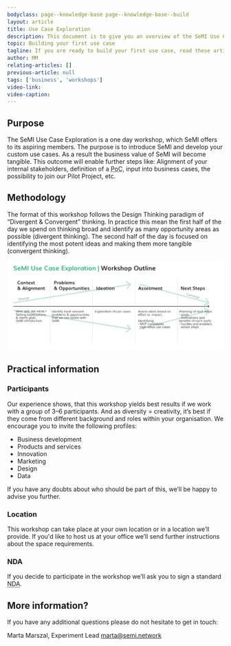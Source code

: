 ```yaml
---
bodyclass: page--knowledge-base page--knowledge-base--build
layout: article
title: Use Case Exploration
description: This document is to give you an overview of the SeMI Use Case Exploration Workshop.
topic: Building your first use case
tagline: If you are ready to build your first use case, read these articles to get a flying start.
author: MM
relating-articles: []
previous-article: null
tags: ['business', 'workshops']
video-link: 
video-caption: 
---
```


## Purpose

The SeMI Use Case Exploration is a one day workshop, which SeMI offers to its aspiring members. The purpose is to introduce SeMI and develop your custom use cases. As a result the business value of SeMI will become tangible. This outcome will enable further steps like: Alignment of your internal stakeholders, definition of a <abbr title="Proof of concept">PoC</abbr>, input into business cases, the possibility to join our Pilot Project, etc. 

## Methodology
The format of this workshop follows the Design Thinking paradigm of “Divergent &amp; Convergent” thinking. In practice this mean the first half of the day we spend on thinking broad and identify as many opportunity areas as possible (divergent thinking). The second half of the day is focused on identifying the most potent ideas and making them more tangible (convergent thinking). 

[![SeMI Exploration Workshop](/img/SeMI-Exploration-workshop.jpg "Outline of SeMI Exploration Workshop")](/img/SeMI-Exploration-workshop.jpg)


## Practical information
### Participants
Our experience shows, that this workshop yields best results if we work with a group of 3–6 participants. And as diversity = creativity, it’s best if they come from different background and roles within your organisation. We encourage you to invite the following profiles:

- Business development
- Products and services
- Innovation
- Marketing 
- Design
- Data 

If you have any doubts about who should be part of this, we’ll be happy to advise you further. 

### Location
This workshop can take place at your own location or in a location we’ll provide. If you'd like to host us at your office we’ll send further instructions about the space requirements. 

### <abbr>NDA</abbr>
If you decide to participate in the workshop we’ll ask you to sign a standard <abbr title="Non-disclosure agreement">NDA</abbr>.

## More information?
If you have any additional questions please do not hesitate to get in touch:

Marta Marszal, Experiment Lead
[marta@semi.network](mailto:marta@semi.network)